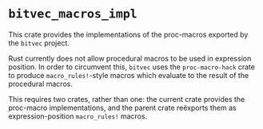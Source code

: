 # `bitvec_macros_impl`

This crate provides the implementations of the proc-macros exported by the
`bitvec` project.

Rust currently does not allow procedural macros to be used in expression
position. In order to circumvent this, `bitvec` uses the `proc-macro-hack` crate
to produce `macro_rules!`-style macros which evaluate to the result of the
procedural macros.

This requires two crates, rather than one: the current crate provides the
proc-macro implementations, and the parent crate reëxports them as
expression-position `macro_rules!` macros.
